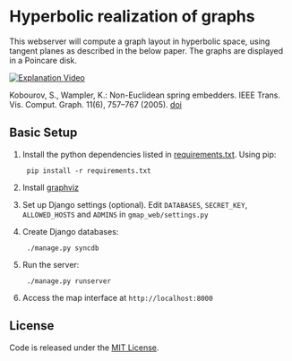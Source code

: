 Hyperbolic realization of graphs
================
This webserver will compute a graph layout in hyperbolic space, using tangent planes as described in the below paper. The graphs are displayed in a Poincare disk.

[![Explanation Video](https://img.youtube.com/vi/pA-CEC3FNcU/default.jpg)](https://www.youtube.com/watch?v=pA-CEC3FNcU)


Kobourov, S., Wampler, K.: Non-Euclidean spring embedders. IEEE Trans. Vis.
Comput. Graph. 11(6), 757–767 (2005). [doi](https://doi.org/10.1109/TVCG.2005.103)


Basic Setup
--------

1. Install the python dependencies listed in [requirements.txt](requirements.txt). Using pip:

        pip install -r requirements.txt

2. Install [graphviz](http://graphviz.org/Download..php)

3. Set up Django settings (optional).
Edit `DATABASES`, `SECRET_KEY`, `ALLOWED_HOSTS` and `ADMINS` in `gmap_web/settings.py`

4. Create Django databases:

        ./manage.py syncdb

5. Run the server:

        ./manage.py runserver

6. Access the map interface at `http://localhost:8000`

License
--------
Code is released under the [MIT License](MIT-LICENSE.txt).
